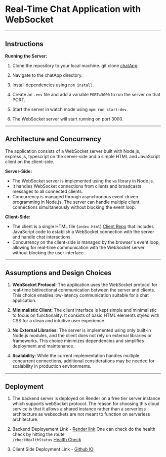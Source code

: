 # Real-Time Chat Application with WebSocket

---

## Instructions

**Running the Server:**

1. Clone the repository to your local machine.
   git clone [chatApp](https://github.com/sarang-portfolio/chatApp.git)

2. Navigate to the chatApp directory.

3. Install dependencies using `npm install`.

4. Create an `.env` file and add a variable `PORT=3000` to run the server on that PORT.

5. Start the server in watch mode using `npm run start:dev`.

6. The WebSocket server will start running on port 3000.

---

## Architecture and Concurrency

The application consists of a WebSocket server built with Node.js, express.js, typescript on the server-side and a simple HTML and JavaScript client on the client-side.

**Server-Side:**

- The WebSocket server is implemented using the `ws` library in Node.js.
- It handles WebSocket connections from clients and broadcasts messages to all connected clients.
- Concurrency is managed through asynchronous event-driven programming in Node.js. The server can handle multiple client connections simultaneously without blocking the event loop.

**Client-Side:**

- The client is a single HTML file (`index.html`) [Client Repo](https://github.com/sarang-portfolio/sarang-portfolio.github.io/tree/main) that includes JavaScript code to establish a WebSocket connection with the server and handle chat interactions.
- Concurrency on the client-side is managed by the browser's event loop, allowing for real-time communication with the WebSocket server without blocking the user interface.

---

## Assumptions and Design Choices

1. **WebSocket Protocol**: The application uses the WebSocket protocol for real-time bidirectional communication between the server and clients. This choice enables low-latency communication suitable for a chat application.

2. **Minimalistic Client**: The client interface is kept simple and minimalistic to focus on functionality. It consists of basic HTML elements styled with CSS for a clean and intuitive user experience.

3. **No External Libraries**: The server is implemented using only built-in Node.js modules, and the client does not rely on external libraries or frameworks. This choice minimizes dependencies and simplifies deployment and maintenance.

4. **Scalability**: While the current implementation handles multiple concurrent connections, additional considerations may be needed for scalability in production environments.

---

## Deployment

1. The backend server is deployed on Render on a free tier server instance which supports webSocket protocol. The reason for choosing this cloud service is that it allows a shared instance rather than a serverless architecture as websockets are not meant to function on serverless architecture.

2. Backend Deployement Link - [Render link](https://chatapp-1ich.onrender.com) One can check do the health check by hitting the route <br>`/checkHealthStatus` [Health Check](https://chatapp-1ich.onrender.com/checkHealthStatus)

4. Client Side Deployment Link - [Github IO](https://sarang-portfolio.github.io/)
    
   

